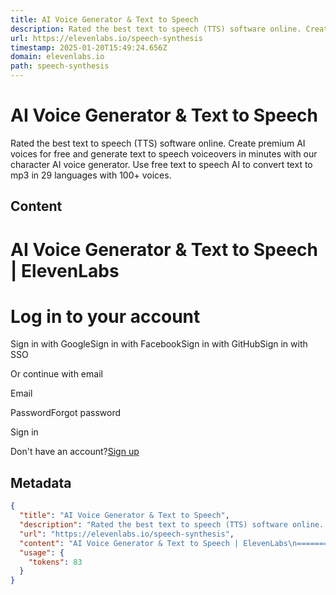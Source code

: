 ```yaml
---
title: AI Voice Generator & Text to Speech
description: Rated the best text to speech (TTS) software online. Create premium AI voices for free and generate text to speech voiceovers in minutes with our character AI voice generator. Use free text to speech AI to convert text to mp3 in 29 languages with 100+ voices.
url: https://elevenlabs.io/speech-synthesis
timestamp: 2025-01-20T15:49:24.656Z
domain: elevenlabs.io
path: speech-synthesis
---
```


# AI Voice Generator & Text to Speech


Rated the best text to speech (TTS) software online. Create premium AI voices for free and generate text to speech voiceovers in minutes with our character AI voice generator. Use free text to speech AI to convert text to mp3 in 29 languages with 100+ voices.


## Content

AI Voice Generator & Text to Speech | ElevenLabs
===============

[](https://elevenlabs.io/)

Log in to your account
======================

Sign in with GoogleSign in with FacebookSign in with GitHubSign in with SSO

Or continue with email

Email

PasswordForgot password

Sign in

Don't have an account?[Sign up](https://elevenlabs.io/app/sign-up)

## Metadata

```json
{
  "title": "AI Voice Generator & Text to Speech",
  "description": "Rated the best text to speech (TTS) software online. Create premium AI voices for free and generate text to speech voiceovers in minutes with our character AI voice generator. Use free text to speech AI to convert text to mp3 in 29 languages with 100+ voices.",
  "url": "https://elevenlabs.io/speech-synthesis",
  "content": "AI Voice Generator & Text to Speech | ElevenLabs\n===============\n\n[](https://elevenlabs.io/)\n\nLog in to your account\n======================\n\nSign in with GoogleSign in with FacebookSign in with GitHubSign in with SSO\n\nOr continue with email\n\nEmail\n\nPasswordForgot password\n\nSign in\n\nDon't have an account?[Sign up](https://elevenlabs.io/app/sign-up)",
  "usage": {
    "tokens": 83
  }
}
```
